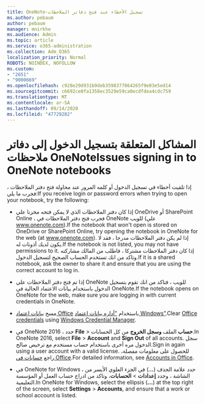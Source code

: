 ```yaml
---
title: OneNote-تسجيل الأخطاء عند فتح دفاتر الملاحظات
ms.author: pebaum
author: pebaum
manager: mnirkhe
ms.audience: Admin
ms.topic: article
ms.service: o365-administration
ms.collection: Adm_O365
localization_priority: Normal
ROBOTS: NOINDEX, NOFOLLOW
ms.custom:
- "2651"
- "9000669"
ms.openlocfilehash: c928e29d931b9deb3598377864265f9e03e5ed14
ms.sourcegitcommit: c6692ce0fa1358ec3529e59ca0ecdfdea4cdc759
ms.translationtype: MT
ms.contentlocale: ar-SA
ms.lasthandoff: 09/14/2020
ms.locfileid: "47729282"
---
```

# <a name="issues-signing-in-to-onenote-notebooks"></a><span data-ttu-id="9ef6b-102">المشاكل المتعلقة بتسجيل الدخول إلى دفاتر ملاحظات OneNote</span><span class="sxs-lookup"><span data-stu-id="9ef6b-102">Issues signing in to OneNote notebooks</span></span>

<span data-ttu-id="9ef6b-103">إذا تلقيت أخطاء في تسجيل الدخول أو كلمه المرور عند محاولة فتح دفتر الملاحظات ، فجرب ما يلي:</span><span class="sxs-lookup"><span data-stu-id="9ef6b-103">If you receive login or password errors when trying to open your notebook, try the following:</span></span>

- <span data-ttu-id="9ef6b-104">إذا كان دفتر الملاحظات الذي لا يمكن فتحه مخزنا علي OneDrive أو SharePoint Online ، فجرب فتح دفتر الملاحظات في OneNote للويب (علي www.onenote.com).</span><span class="sxs-lookup"><span data-stu-id="9ef6b-104">If the notebook that won't open is stored on OneDrive or SharePoint Online, try opening the notebook in OneNote for the web (at www.onenote.com).</span></span> <span data-ttu-id="9ef6b-105">إذا لم يكن دفتر الملاحظات مدرجا ، فقد لا يكون لديك أذونات له.</span><span class="sxs-lookup"><span data-stu-id="9ef6b-105">If the notebook is not listed, you may not have permissions to it.</span></span> <span data-ttu-id="9ef6b-106">إذا كان دفتر الملاحظات مشتركا ، فاطلب من المالك مشاركته وتاكد من انك تستخدم الحساب الصحيح لتسجيل الدخول.</span><span class="sxs-lookup"><span data-stu-id="9ef6b-106">If it is a shared notebook, ask the owner to share it and ensure that you are using the correct account to log in.</span></span>

- <span data-ttu-id="9ef6b-107">إذا تم فتح دفتر الملاحظات علي OneNote للويب ، فتاكد من انك تقوم بتسجيل الدخول باستخدام بيانات الاعتماد الحالية في OneNote.</span><span class="sxs-lookup"><span data-stu-id="9ef6b-107">If the notebook opens on OneNote for the web, make sure you are logging in with current credentials in OneNote.</span></span> 

- <span data-ttu-id="9ef6b-108">مسح [بيانات اعتماد Office](https://docs.microsoft.com/office/troubleshoot/error-messages/another-account-already-signed-in#step-3-clear-cached-credentials-on-the-computer) باستخدام ["أداره بيانات اعتماد Windows"](https://support.microsoft.com/help/4026814/windows-accessing-credential-manager).</span><span class="sxs-lookup"><span data-stu-id="9ef6b-108">Clear [Office credentials](https://docs.microsoft.com/office/troubleshoot/error-messages/another-account-already-signed-in#step-3-clear-cached-credentials-on-the-computer) using [Windows Credential Manager](https://support.microsoft.com/help/4026814/windows-accessing-credential-manager).</span></span>

- <span data-ttu-id="9ef6b-109">في OneNote 2016 ، حدد **File**  >  **حساب** الملف **وسجل الخروج** من كل الحسابات.</span><span class="sxs-lookup"><span data-stu-id="9ef6b-109">In OneNote 2016, select **File** > **Account** and **Sign Out** of all accounts.</span></span> <span data-ttu-id="9ef6b-110">سجل الدخول مره أخرى باستخدام حساب مستخدم مع ترخيص صالح.</span><span class="sxs-lookup"><span data-stu-id="9ef6b-110">Sign in again using a user account with a valid license.</span></span> <span data-ttu-id="9ef6b-111">للحصول على معلومات مفصلة، راجع [حسابات في Office](https://support.office.com/article/accounts-in-office-628ea040-f265-49de-b986-be09c3ebf8a9).</span><span class="sxs-lookup"><span data-stu-id="9ef6b-111">For detailed information, see [Accounts in Office](https://support.office.com/article/accounts-in-office-628ea040-f265-49de-b986-be09c3ebf8a9).</span></span>

- <span data-ttu-id="9ef6b-112">في OneNote for Windows ، حدد علامة الحذف (**..**.) في الجزء العلوي الأيسر من الشاشة ، وحدد **إعدادات**  >  **الحسابات**، وتاكد من ادراج حساب العمل أو المؤسسة التعليمية.</span><span class="sxs-lookup"><span data-stu-id="9ef6b-112">In OneNote for Windows, select the ellipsis (**…**) at the top right of the screen, select **Settings** > **Accounts**, and ensure that a work or school account is listed.</span></span>